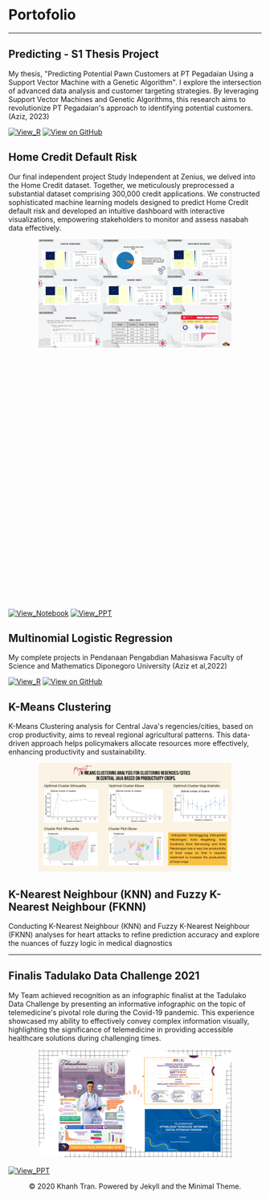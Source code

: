 # Portofolio
---
## Predicting - S1 Thesis Project
My thesis, "Predicting Potential Pawn Customers at PT Pegadaian Using a Support Vector Machine with a Genetic Algorithm". I explore the intersection of advanced data analysis and customer targeting strategies. By leveraging Support Vector Machines and Genetic Algorithms, this research aims to revolutionize PT Pegadaian's approach to identifying potential customers. (Aziz, 2023)

[![View_R](https://img.shields.io/badge/R%20Studio-logo%3DRStudio?logo=R&logoColor=blue&color=pink)](https://github.com/muhammadazizch/Genetic-Algorithm/blob/main/Syntax.R)
[![View on GitHub](https://img.shields.io/badge/GitHub-View_on_GitHub-blue?logo=GitHub)](https://github.com/muhammadazizch/Genetic-Algorithm)


## Home Credit Default Risk
Our final independent project Study Independent at Zenius, we delved into the Home Credit dataset. Together, we meticulously preprocessed a substantial dataset comprising 300,000 credit applications. We constructed sophisticated machine learning models designed to predict Home Credit default risk and developed an intuitive dashboard with interactive visualizations, empowering stakeholders to monitor and assess nasabah data effectively.
<br>
<center><img src="images/Final_Project.png" width="384" height="216" alt="Infographic"/></center>
<iframe src="https://tautan-presentasi-anda](https://docs.google.com/presentation/d/1xVXuIx1hnc-WG_YNuIPnmQpzY558-pQn/edit?usp=sharing&ouid=114387581804678914451&rtpof=true&sd=true" width="100%" height="500" frameborder="0" allowfullscreen="true"></iframe>

[![View_Notebook](https://img.shields.io/badge/Google_Colab-logo%3DGoogle%20Colab?logo=Google%20Colab&logoColor=orange&color=grey
)](https://colab.research.google.com/drive/10YoELq7qfbHt-wuevbzBtzSvQesJehF-#scrollTo=JfEaivuS9uK7)
[![View_PPT](https://img.shields.io/badge/Microsoft%20PowerPoint-logo%3DMicrosoft%20PowerPoint?logo=Microsoft%20PowerPoint&logoColor=orange&color=white)](https://docs.google.com/presentation/d/1T52yEULFplWzGRg4oN6xYld42b0oX6VrMzHx4PnY1Qk/edit?usp=sharing)


## Multinomial Logistic Regression
My complete projects in Pendanaan Pengabdian Mahasiswa Faculty of Science and Mathematics Diponegoro University (Aziz et al,2022)

[![View_R](https://img.shields.io/badge/R%20Studio-logo%3DRStudio?logo=R&logoColor=blue&color=pink)](https://github.com/muhammadazizch/Multinomial-Logistic-Regression/blob/main/multinomial.R)
[![View on GitHub](https://img.shields.io/badge/GitHub-View_on_GitHub-blue?logo=GitHub)](https://github.com/muhammadazizch/Multinomial-Logistic-Regression)


## K-Means Clustering 
K-Means Clustering analysis for Central Java's regencies/cities, based on crop productivity, aims to reveal regional agricultural patterns. This data-driven approach helps policymakers allocate resources more effectively, enhancing productivity and sustainability.
<br>
<center><img src="images/K-Means.png" width="384" height="216" alt="Infographic"/></center>

## K-Nearest Neighbour (KNN) and Fuzzy K-Nearest Neighbour (FKNN)
Conducting K-Nearest Neighbour (KNN) and Fuzzy K-Nearest Neighbour (FKNN) analyses for heart attacks to refine prediction accuracy and explore the nuances of fuzzy logic in medical diagnostics

---
## Finalis Tadulako Data Challenge 2021
My Team achieved recognition as an infographic finalist at the Tadulako Data Challenge by presenting an informative infographic on the topic of telemedicine's pivotal role during the Covid-19 pandemic. This experience showcased my ability to effectively convey complex information visually, highlighting the significance of telemedicine in providing accessible healthcare solutions during challenging times.
<br>
<center><img src="images/Tadulako.png" width="384" height="216" alt="Infographic"/></center>

[![View_PPT](https://img.shields.io/badge/Microsoft%20PowerPoint-logo%3DMicrosoft%20PowerPoint?logo=Microsoft%20PowerPoint&logoColor=orange&color=white)](https://docs.google.com/presentation/d/17-qftVDoq8JTAltv_7jiFHNB1PFUd65fqD_bEfE3_Ok/edit?usp=sharing)

<center>© 2020 Khanh Tran. Powered by Jekyll and the Minimal Theme.</center>
